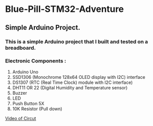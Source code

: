 
# Blue-Pill-STM32-Adventure
## Simple Arduino Project.

### This is a simple Arduino project that I built and tested on a breadboard.
### Electronic Components :
1. Arduino Uno
2. SSD1306 (Monochrome 128x64 OLED display with I2C) interface
3. DS1307 (RTC (Real Time Clock) module with I2C interface)
4. DHT11 OR 22 (Digital Humidity and Temperature sensor)
5. Buzzer
6. LED
7. Push Button 5X
8. 10K Resistor (Pull down)




[Video of Circut](https://s33.picofile.com/file/8483547818/video_2025_03_25_02_19_31.mp4.html)

